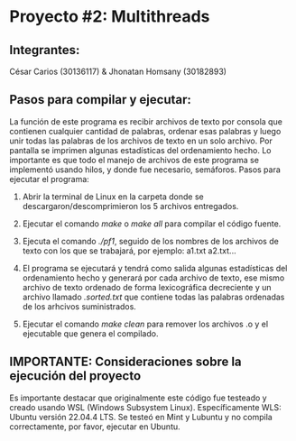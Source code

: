 # Proyecto #2: Multithreads

## Integrantes: 

César Carios (30136117) & Jhonatan Homsany (30182893)

## Pasos para compilar y ejecutar:

La función de este programa es recibir archivos de texto por consola que contienen cualquier cantidad de palabras, ordenar esas palabras y luego unir todas las palabras de los archivos de texto en un solo archivo. Por pantalla se imprimen algunas estadísticas del ordenamiento hecho. Lo importante es que todo el manejo de archivos de este programa se implementó usando hilos, y donde fue necesario, semáforos. Pasos para ejecutar el programa:

1. Abrir la terminal de Linux en la carpeta donde se descargaron/descomprimieron los 5 archivos entregados.

2. Ejecutar el comando _make_ o _make all_ para compilar el código fuente.

3. Ejecuta el comando _./pf1_, seguido de los nombres de los archivos de texto con los que se trabajará, por ejemplo: a1.txt a2.txt...

4. El programa se ejecutará y tendrá como salida algunas estadísticas del ordenamiento hecho y generará por cada archivo de texto, ese mismo archivo de texto ordenado de forma lexicográfica decreciente y un archivo llamado _.sorted.txt_ que contiene todas las palabras ordenadas de los arhcivos suministrados.

5. Ejecutar el comando _make clean_ para remover los archivos .o y el ejecutable que genera el compilado.

## IMPORTANTE: Consideraciones sobre la ejecución del proyecto

Es importante destacar que originalmente este código fue testeado y creado usando WSL (Windows Subsystem Linux). Específicamente WLS: Ubuntu versión 22.04.4 LTS. Se testeó en Mint y Lubuntu y no compila correctamente, por favor, ejecutar en Ubuntu.